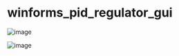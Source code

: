 # winforms_pid_regulator_gui

![image](https://github.com/DaniilShp/winforms_pid_regulator_gui/assets/138878161/aaa9239b-35a2-4d9e-8d60-ba55219ed36c)


![image](https://github.com/DaniilShp/winforms_pid_regulator_gui/assets/138878161/774d5880-2a6c-4cb4-b92b-5f9dd46ac593)
